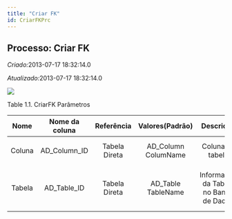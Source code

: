 ```yaml
---
title: "Criar FK"
id: CriarFKPrc
---
```

<div id="d38391e1" class="section chapter">

<div class="titlepage">

<div>

<div>

## Processo: Criar FK

</div>

</div>

</div>

<span class="emphasis"> *Criado:*</span>2013-07-17 18:32:14.0

<span class="emphasis">*Atualizado:*</span>2013-07-17 18:32:14.0

![](/img/manual/CriarFK.png)

<div id="d38391e14" class="table">

<div class="table-title">

Table 1.1. CriarFK
Parâmetros

</div>

<div class="table-contents">

|  Nome  | Nome da coluna |  Referência   |   Valores(Padrão)    |               Descrição                |                             Comentário/Ajuda                             |
| :----: | :------------: | :-----------: | :------------------: | :------------------------------------: | :----------------------------------------------------------------------: |
| Coluna | AD\_Column\_ID | Tabela Direta | AD\_Column ColumName |            Coluna na tabela            |               Vinculo à coluna do banco de dados da tabela               |
| Tabela | AD\_Table\_ID  | Tabela Direta | AD\_Table TableName  | Informação da Tabela no Banco de Dados | A Tabela no Banco de Dados fornece informações das Definições da Tabela. |

</div>

</div>

  

</div>
